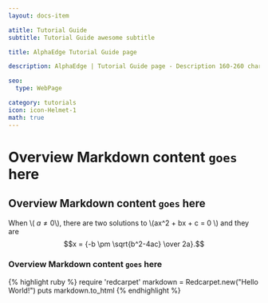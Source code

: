 ```yaml
---
layout: docs-item

atitle: Tutorial Guide 
subtitle: Tutorial Guide awesome subtitle

title: AlphaEdge Tutorial Guide page

description: AlphaEdge | Tutorial Guide page - Description 160-260 chars

seo:
  type: WebPage

category: tutorials
icon: icon-Helmet-1
math: true
---
```


# Overview Markdown content `goes` here
## Overview Markdown content `goes` here

When \\( $a \ne 0$\\), there are two solutions to \\(ax^2 + bx + c = 0 \\) and they are $$x = {-b \pm \sqrt{b^2-4ac} \over 2a}.$$

### Overview Markdown content `goes` here

{% highlight ruby %}
require 'redcarpet'
markdown = Redcarpet.new("Hello World!")
puts markdown.to_html
{% endhighlight %}
